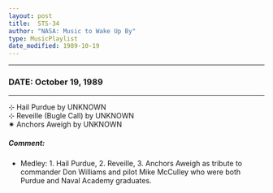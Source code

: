 ```yaml
---
layout: post
title:  STS-34
author: "NASA: Music to Wake Up By"
type: MusicPlaylist
date_modified: 1989-10-19
---
```


----
### DATE: October 19, 1989
----
⊹ Hail Purdue by UNKNOWN  &nbsp;<br />⊹ Reveille (Bugle Call) by UNKNOWN  &nbsp;<br />✷ Anchors Aweigh by UNKNOWN

##### Comment:
* Medley: 1. Hail Purdue, 2. Reveille, 3. Anchors Aweigh as tribute to commander Don Williams and pilot Mike McCulley who were both Purdue and Naval Academy graduates.

